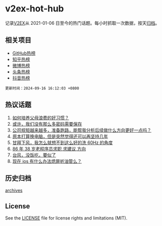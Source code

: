 # v2ex-hot-hub

 记录[V2EX](https://www.v2ex.com/)从 2021-01-06 日至今的热门话题。每小时抓取一次数据，按天[归档](archives)。
 
 ## 相关项目

- [GitHub热榜](https://github.com/snaildev/github-hot-hub)
- [知乎热榜](https://github.com/snaildev/zhihu-hot-hub)
- [微博热榜](https://github.com/snaildev/weibo-hot-hub)
- [头条热榜](https://github.com/snaildev/toutiao-hot-hub)
- [抖音热榜](https://github.com/snaildev/douyin-hot-hub)


 `更新时间：2024-09-16 16:12:03 +0800`

## 热议话题

1. [如何培养父母浪费的好习惯？](https://www.v2ex.com/t/1073290)
1. [或许，我们没有那么多密码需要保存](https://www.v2ex.com/t/1073312)
1. [公司规矩越来越多，准备跑路，能帮我分析后续做什么方向更好一点吗？](https://www.v2ex.com/t/1073226)
1. [原本打算换电脑，但是突然觉得还可以再坚持几年](https://www.v2ex.com/t/1073259)
1. [​甘拜下风，我怎么就想不到这么好的洗 60Hz 的角度](https://www.v2ex.com/t/1073254)
1. [86 年 38 岁老程序员求职,求建议,方向](https://www.v2ex.com/t/1073230)
1. [台风，没饭吃，要似了](https://www.v2ex.com/t/1073324)
1. [现在 ios 有什么办法熄屏听油管么？](https://www.v2ex.com/t/1073222)

## 历史归档

[archives](archives)

## License

See the [LICENSE](LICENSE) file for license rights and limitations (MIT).

